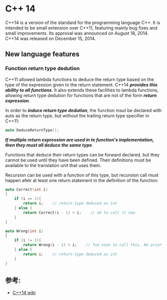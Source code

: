# C++ 14
  C++14 is a version of the standard for the programming language C++. It is intended to be small extension over C++11, featuring mainly bug fixes and small improvements. Its approval was announced on August 18, 2014. C++14 was released on December 15, 2014.
  
## New language features  

### Function return type dedution
  C++11 allowed lambda functions to deduce the return type based on the type of the expression given to the return statement. C++14 **_provides this ability to all functions_**. It also extends these facilities to lambda functions, allowing return type dedution for functions that are not of the form **_return expression_**.
  
  In order to **_induce return type dedution_**, the function msut be declared with auto as the return type, but without the trailing return type specifier in C++11:
  ```c++
  auto DeduceReturnType();
  ```
  
  **_If multiple return expression are used in te function's implementation, then they must all deduce the same type_**.
  
  Functions that deduce their return types can be forward declared, but they cannot be used until they have been defined. Their definitions must be available to the translation unit that uses them.
  
  Recursion can be used with a function of this type, but recursion call must happen afetr at least one return statement in the definition of the function:
  ```c++
  auto Correct(int i)
  {
      if (i == 1){
          return i;    // return type deduced as int
      } else {
          return Correct(i - 1) + i;    // ok to call it now
      }
  }
  
  auto Wrong(int i)
  {
      if (i != 1){
          return Wrong(i - 1) + i;    // Too soon to call this. No prior return statement
      } else {
          return i;    // return type deduced as int
      }
  }
  ```













## 参考:
  * [C++14 wiki](https://en.wikipedia.org/wiki/C++14)
